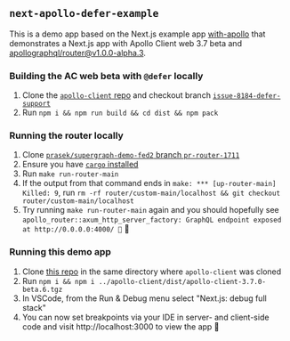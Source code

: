 ## `next-apollo-defer-example`

This is a demo app based on the Next.js example app [with-apollo](https://github.com/vercel/next.js/tree/canary/examples/with-apollo) that demonstrates a Next.js app with Apollo Client web 3.7 beta and [apollographql/router@v1.0.0-alpha.3](https://github.com/apollographql/router/releases/tag/v1.0.0-alpha.3).

### Building the AC web beta with `@defer` locally
1. Clone the [`apollo-client` repo](https://github.com/apollographql/apollo-client) and checkout branch [`issue-8184-defer-support`](https://github.com/apollographql/apollo-client/pull/10018)
1. Run `npm i && npm run build && cd dist && npm pack`

### Running the router locally
1. Clone [`prasek/supergraph-demo-fed2` branch `pr-router-1711`](https://github.com/prasek/supergraph-demo-fed2/tree/pr-router-1711)
2. Ensure you have [`cargo` installed](https://doc.rust-lang.org/cargo/getting-started/installation.html)
3. Run `make run-router-main`
4. If the output from that command ends in `make: *** [up-router-main] Killed: 9`, run `rm -rf router/custom-main/localhost && git checkout router/custom-main/localhost`
5. Try running `make run-router-main` again and you should hopefully see `apollo_router::axum_http_server_factory: GraphQL endpoint exposed at http://0.0.0.0:4000/ 🚀` 🎉

### Running this demo app
1. Clone [this repo](https://github.com/alessbell/next-apollo-defer-example) in the same directory where `apollo-client` was cloned
1. Run `npm i && npm i ../apollo-client/dist/apollo-client-3.7.0-beta.6.tgz`
1. In VSCode, from the Run & Debug menu select "Next.js: debug full stack"
1. You can now set breakpoints via your IDE in server- and client-side code and visit http://localhost:3000 to view the app 🐙